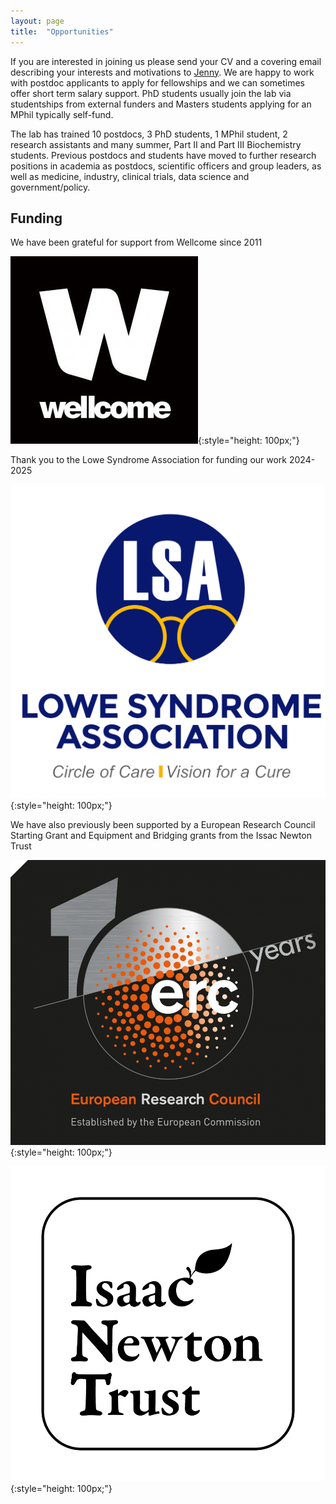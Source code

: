 ```yaml
---
layout: page
title:  "Opportunities"
---
```


If you are interested in joining us please send your CV and a covering email describing your interests and motivations to [Jenny](mailto:jlg38@cam.ac.uk). We are happy to work with postdoc applicants to apply for fellowships and we can sometimes offer short term salary support. PhD students usually join the lab via studentships from external funders and Masters students applying for an MPhil typically self-fund. 

The lab has trained 10 postdocs, 3 PhD students, 1 MPhil student, 2 research assistants and many summer, Part II and Part III Biochemistry students. Previous postdocs and students have moved to further research positions in academia as postdocs, scientific officers and group leaders, as well as medicine, industry, clinical trials, data science and government/policy.


Funding
-------

We have been grateful for support from Wellcome since 2011

![Wellcome Logo](images/wellcome.jpg){:style="height: 100px;"}

Thank you to the Lowe Syndrome Association for funding our work 2024-2025

![LSA Logo](images/LSAlogo.jpg){:style="height: 100px;"}

We have also previously been supported by a European Research Council Starting Grant and Equipment and Bridging grants from the Issac Newton Trust

![ERC Logo](images/erc.jpg){:style="height: 100px;"}

![INT Logo](images/INTwordapple.png){:style="height: 100px;"}
